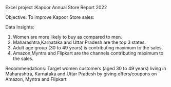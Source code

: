 
Excel project :Kapoor Annual Store Report 2022
 
Objective:
 To improve Kapoor Store sales:
 
Data Insights:
 1) Women are more likely to buy as compared to men. 
 2) Maharashtra,Karnataka and Uttar Pradesh are the top 3 states. 
 3) Adult age group (30 to 49 years) is contributing maximum to the sales. 
 4) Amazon,Myntra and Flipkart are the channels contributing maximum to the sales. 
 
Recommendations: Target women customers (aged 30 to 49 years) living in Maharashtra, Karnataka and Uttar Pradesh by giving offers/coupons on Amazon, Myntra and Flipkart
